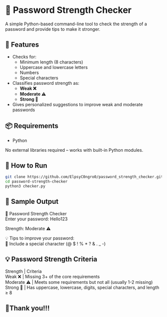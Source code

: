 # 🔐 Password Strength Checker

A simple Python-based command-line tool to check the strength of a password and provide tips to make it stronger.

## 🧠 Features

- Checks for:
  - Minimum length (8 characters)
  - Uppercase and lowercase letters
  - Numbers
  - Special characters
- Classifies password strength as:
  - **Weak ❌**
  - **Moderate ⚠️**
  - **Strong 💪**
- Gives personalized suggestions to improve weak and moderate passwords

## 📦 Requirements

- Python

No external libraries required – works with built-in Python modules.

## 🚀 How to Run

```bash
git clone https://github.com/ElpsyC0ngro0/password_strength_checker.git
cd password-strength-checker
python3 checker.py
```

## 🧪 Sample Output

🔐 Password Strength Checker  
Enter your password: Hello123  

Strength: Moderate ⚠️  

💡 Tips to improve your password:  
🔹 Include a special character (@ $ ! % * ? & . _ -)  

## 💡 Password Strength Criteria

Strength | Criteria  
Weak ❌ | Missing 3+ of the core requirements  
Moderate ⚠️ | Meets some requirements but not all (usually 1-2 missing)  
Strong 💪 | Has uppercase, lowercase, digits, special characters, and length ≥ 8

## 🖤Thank you!!!
  
